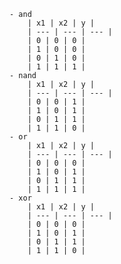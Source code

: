 
    - and
        | x1 | x2 | y |
        | --- | --- | --- |
        | 0 | 0 | 0 |
        | 1 | 0 | 0 |
        | 0 | 1 | 0 |
        | 1 | 1 | 1 |
    - nand
        | x1 | x2 | y |
        | --- | --- | --- |
        | 0 | 0 | 1 |
        | 1 | 0 | 1 |
        | 0 | 1 | 1 |
        | 1 | 1 | 0 |
    - or
        | x1 | x2 | y |
        | --- | --- | --- |
        | 0 | 0 | 0 |
        | 1 | 0 | 1 |
        | 0 | 1 | 1 |
        | 1 | 1 | 1 |
    - xor
        | x1 | x2 | y |
        | --- | --- | --- |
        | 0 | 0 | 0 |
        | 1 | 0 | 1 |
        | 0 | 1 | 1 |
        | 1 | 1 | 0 |